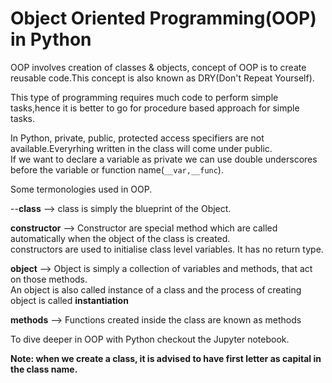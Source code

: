 # Object Oriented Programming(OOP) in Python
OOP involves creation of classes & objects, concept of OOP is to create reusable code.This concept is also known as DRY(Don't Repeat Yourself).<br>

This type of programming requires much code to perform simple tasks,hence it is better to go for procedure based approach for simple tasks.<br>

In Python, private, public, protected access specifiers are not available.Everyrhing written in the class will come under public.<br>
If we want to declare a variable as private we can use double underscores before the variable or function name(```__var,__func```).<br>

Some termonologies used in OOP.<br>

--<b>class</b>      -->  class is simply the blueprint of the Object.<br>

<b>constructor</b> --> Constructor are special method which are called automatically when the object of the class is created.<br>
		                   constructors are used to initialise class level variables. It has no return type.<br>
                       
<b>object</b>    -->   Object is simply a collection of variables and methods, that act on those methods.<br>
	                       An object is also called instance of a class and the process of creating object is called <b>instantiation</b><br>

<b>methods</b>    -->   Functions created inside the class are known as methods<br>

To dive deeper in OOP with Python checkout the Jupyter notebook.

<b>Note: when we create a class, it is advised to have first letter as capital in the class name.
